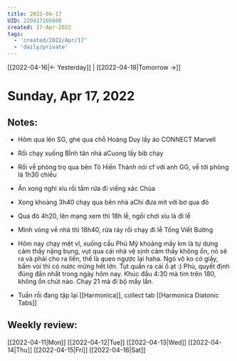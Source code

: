 ```yaml
---
title: 2022-04-17
UID: 220417205608
created: 17-Apr-2022
tags:
  - 'created/2022/Apr/17'
  - 'daily/private'
---
```

[[2022-04-16|<- Yesterday]] | [[2022-04-18|Tomorrow ->]]
# Sunday, Apr 17, 2022

## Notes:
- Hôm qua lên  SG, ghé qua chỗ Hoàng Duy lấy áo CONNECT Marvell
- Rồi chạy xuống BÌnh tân nhà aCuong lấy bib chạy
- Rồi về phòng trọ qua bên Tô Hiến Thành nói cf với anh GG, về tới phòng là 1h30 chiều
- Ăn xong nghỉ xíu rồi tắm rửa đi viếng xác Chúa
- Xong khoảng 3h40 chạy qua bên nhà aChi đưa mít với bơ qua đó
- Qua đó 4h20, lên mạng xem thì 18h lễ, ngồi chơi xíu là đi lễ
- Mình vòng về nhà thì 18h40, rửa ráy rồi chạy đi lễ Tống Viết Bường

- Hôm nay chạy mệt vl, xuống cầu Phú Mỹ khoảng mấy km là tự dưng cảm thấy nặng bụng, vụt qua cái nhà vệ sịnh cảm thấy không ổn, nó sẽ ra và phải cho ra liền, thế là quẹo ngược lại haha. Ngó vô ko có giấy, bấm vòi thì có nươc mừng hết lớn. Tụt quần ra cái ồ ạt :) Phù, quyết định đúng đắn nhất trong ngày hôm nay. Khúc đầu 4:30 mà tim trên 180, không ổn chút nào. Chạy 21 mà đi bộ mấy lần.

- Tuần rồi đang tập lại [[Harmonica]], collect tab [[Harmonica Diatonic Tabs]]

## Weekly review:
[[2022-04-11|Mon]]
[[2022-04-12|Tue]]
[[2022-04-13|Wed]]
[[2022-04-14|Thu]]
[[2022-04-15|Fri]]
[[2022-04-16|Sat]]
